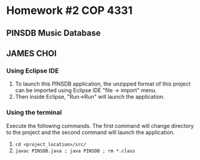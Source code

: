 # Homework #2 COP 4331 
## PINSDB Music Database
## JAMES CHOI

### Using Eclipse IDE

1. To launch this PINSDB application, the unzipped format of this project can be imported using Eclipse IDE "file -> import" menu.
2. Then inside Eclipse, "Run->Run" will launch the application.

### Using the terminal  
Execute the following commands. The first command will change directory to the project and the second command will launch the application.

1. `cd <project_location>/src/`
2. `javac PINSDB.java ; java PINSDB ; rm *.class `


